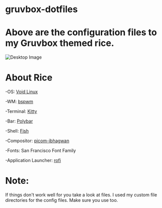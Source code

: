 # gruvbox-dotfiles

# Above are the configuration files to my Gruvbox themed rice.

![Desktop Image](screenshot/unixporn.png)

# About Rice

-OS: [Void Linux](https://voidlinux.org/)

-WM: [bspwm](https://github.com/baskerville/bspwm)

-Terminal: [Kitty](https://github.com/kovidgoyal/kitty)

-Bar: [Polybar](https://github.com/polybar/polybar)

-Shell: [Fish](https://github.com/fish-shell/fish-shell)

-Compositor: [picom-ibhagwan](https://github.com/ibhagwan/picom-ibhagwan-git)

-Fonts: San Francisco Font Family

-Application Launcher: [rofi](https://github.com/davatorium/rofi)

# Note:
If things don't work well for you take a look at files. I used my custom file directories for the config files. Make sure you use too.
